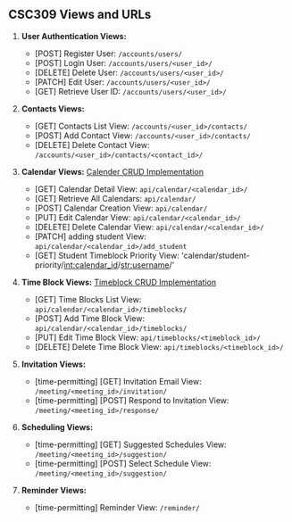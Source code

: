 ## CSC309 Views and URLs

1. **User Authentication Views:**
   - [POST] Register User: `/accounts/users/`
   - [POST] Login User: `/accounts/users/<user_id>/`
   - [DELETE] Delete User: `/accounts/users/<user_id>/`
   - [PATCH] Edit User: `/accounts/users/<user_id>/`
   - [GET] Retrieve User ID: `/accounts/users/<user_id>/`

2. **Contacts Views:**
   - [GET] Contacts List View: `/accounts/<user_id>/contacts/`
   - [POST] Add Contact View: `/accounts/<user_id>/contacts/`
   - [DELETE] Delete Contact View: `/accounts/<user_id>/contacts/<contact_id>/`

3. **Calendar Views:** [Calender CRUD Implementation](https://github.com/Jazli14/csc309_p2/issues/1#issue-2172656711)
   - [GET] Calendar Detail View: `api/calendar/<calendar_id>/`
   - [GET] Retrieve All Calendars: `api/calendar/`
   - [POST] Calendar Creation View: `api/calendar/`
   - [PUT] Edit Calendar View: `api/calendar/<calendar_id>/`
   - [DELETE] Delete Calendar View: `api/calendar/<calendar_id>/`
   - [PATCH] adding student View: `api/calendar/<calendar_id>/add_student`
   - [GET] Student Timeblock Priority View: 'calendar/student-priority/<int:calendar_id>/<str:username>/'

5. **Time Block Views:** [Timeblock CRUD Implementation](https://github.com/Jazli14/csc309_p2/issues/4)
   - [GET] Time Blocks List View: `api/calendar/<calendar_id>/timeblocks/`
   - [POST] Add Time Block View: `api/calendar/<calendar_id>/timeblocks/`
   - [PUT] Edit Time Block View: `api/timeblocks/<timeblock_id>/`
   - [DELETE] Delete Time Block View: `api/timeblocks/<timeblock_id>/`

6. **Invitation Views:**
   - [time-permitting] [GET] Invitation Email View: `/meeting/<meeting_id>/invitation/`
   - [time-permitting] [POST] Respond to Invitation View: `/meeting/<meeting_id>/response/`

7. **Scheduling Views:**
   - [time-permitting] [GET] Suggested Schedules View: `/meeting/<meeting_id>/suggestion/`
   - [time-permitting] [POST] Select Schedule View: `/meeting/<meeting_id>/suggestion/`

8. **Reminder Views:**
   - [time-permitting] Reminder View: `/reminder/` 

